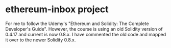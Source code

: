 # ethereum-inbox project
For me to follow the Udemy's "Ethereum and Solidity: The Complete Developer's Guide". However, the course is using an old Solidity version of 0.4.17 and current is now 0.8.x. I have commented the old code and mapped it over to the newer Solidity 0.8.x.

